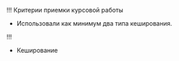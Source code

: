 !!! Критерии приемки курсовой работы
- Использовали как минимум два типа кеширования.

!!!
- Кеширование

